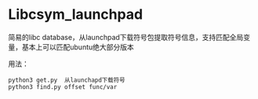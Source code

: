 # Libcsym_launchpad
简易的libc database，从launchpad下载符号包提取符号信息，支持匹配全局变量，基本上可以匹配ubuntu绝大部分版本

用法：

```
python3 get.py  从launchapd下载符号
python3 find.py offset func/var   
```

